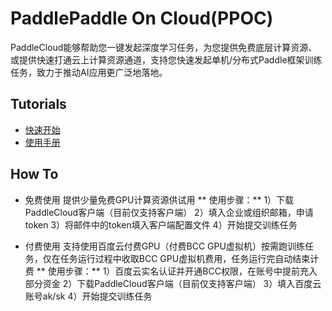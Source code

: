 # PaddlePaddle On Cloud(PPOC)
PaddleCloud能够帮助您一键发起深度学习任务，为您提供免费底层计算资源、或提供快速打通云上计算资源通道，支持您快速发起单机/分布式Paddle框架训练任务，致力于推动AI应用更广泛地落地。

## Tutorials

- [快速开始](./doc/tutorial_cn.md)
- [使用手册](./doc/usage_cn.md)


## How To
- 免费使用
提供少量免费GPU计算资源供试用
** 使用步骤：**
1）下载PaddleCloud客户端（目前仅支持客户端） 2）填入企业或组织邮箱，申请token 3）将邮件中的token填入客户端配置文件 4）开始提交训练任务

- 付费使用
支持使用百度云付费GPU（付费BCC GPU虚拟机）按需跑训练任务，仅在任务运行过程中收取BCC GPU虚拟机费用，任务运行完自动结束计费
** 使用步骤：**
1）百度云实名认证并开通BCC权限，在账号中提前充入部分资金 2）下载PaddleCloud客户端（目前仅支持客户端） 3）填入百度云账号ak/sk  4）开始提交训练任务
